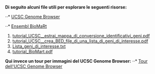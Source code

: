 **Di seguito alcuni file utili per esplorare le seguenti risorse:**

⋅⋅* [UCSC Genome Browser](https://genome.ucsc.edu/)

⋅⋅* [Ensembl BioMaRt](https://www.ensembl.org/biomart/martview/)



1. [tutorial_UCSC__estrai_mappa_di_conversione_identificativi_geni.pdf](https://github.com/maghetta/teaching/blob/master/navigare_i_genomi/tutorial_UCSC__estrai_mappa_di_conversione_identificativi_geni.pdf)
2. [tutorial_UCSC__crea_BED_file_di_una_lista_di_geni_di_interesse.pdf](https://github.com/maghetta/teaching/blob/master/navigare_i_genomi/tutorial_UCSC__crea_BED_file_di_una_lista_di_geni_di_interesse.pdf)
3. [Lista_geni_di_interesse.txt](https://github.com/maghetta/teaching/blob/master/navigare_i_genomi/Lista_geni_di_interesse.txt)
4. [tutorial_BioMart.pdf](https://github.com/maghetta/teaching/blob/master/navigare_i_genomi/tutorial_BioMart.pdf)


**Qui invece un tour per immagini del UCSC Genome Browser:**
⋅⋅* [Tour dell'UCSC Genome Browser]()
